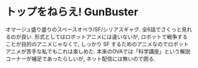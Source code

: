 # トップをねらえ! GunBuster

オマージュ盛り盛りのスペースオペラ/SF/シリアスギャグ.
全6話でさくっと見れるのが良い.
形式としてはロボットアニメには違いないが, ロボットで戦争することが目的のアニメじゃなくて,
しっかり SF するためのアニメなのでロボットアニメが苦手な私でもこれは楽しめた.
本来のOVAでは「科学講座」という解説コーナーが補足であったらしいが,
ネット配信には無いので困る.

